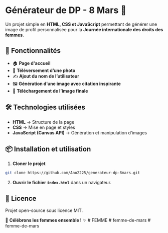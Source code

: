 # Générateur de DP - 8 Mars 🎉

Un projet simple en **HTML, CSS et JavaScript** permettant de générer une image de profil personnalisée pour la **Journée internationale des droits des femmes**.

## 🚀 Fonctionnalités
- 🏠 **Page d'accueil**
- 📸 **Téléversement d’une photo**
- ✍️ **Ajout du nom de l’utilisateur**
- 🖼️ **Génération d’une image avec citation inspirante**
- 💾 **Téléchargement de l’image finale**

## 🛠️ Technologies utilisées
- **HTML** → Structure de la page
- **CSS** → Mise en page et styles
- **JavaScript (Canvas API)** → Génération et manipulation d’images

## 📦 Installation et utilisation
1. **Cloner le projet**
```bash
git clone https://github.com/Ano2225/generateur-dp-8mars.git
```
2. **Ouvrir le fichier `index.html`** dans un navigateur.


## 📜 Licence
Projet open-source sous licence MIT.

💜 **Célébrons les femmes ensemble !** ✨
#   F E M M E  
 #   f e m m e - d e - m a r s  
 #   f e m m e - d e - m a r s  
 